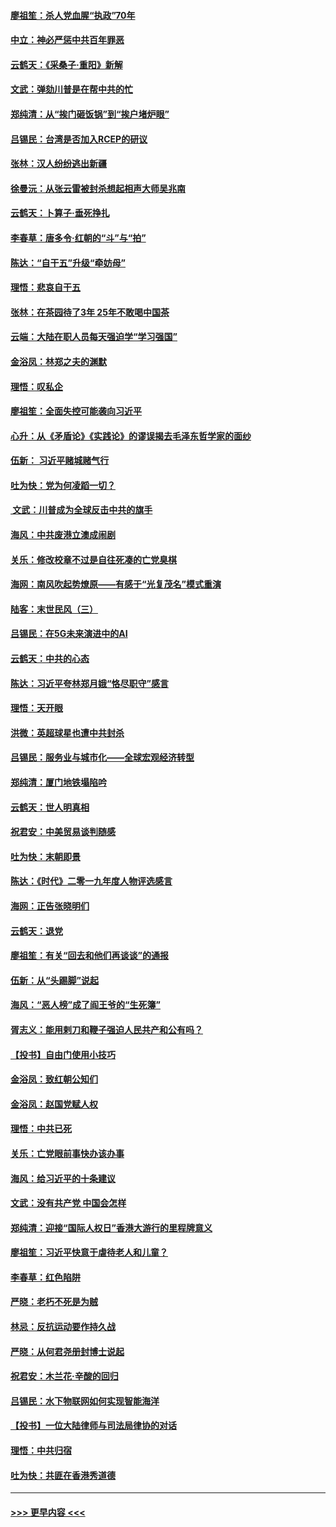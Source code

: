 #### [廖祖笙：杀人党血腥“执政”70年](../pages/nsc993/n11745144.md?t=12261411) 
#### [中立：神必严惩中共百年罪恶](../pages/nsc993/n11744970.md?t=12261411) 
#### [云鹤天：《采桑子‧重阳》新解](../pages/nsc993/n11744948.md?t=12261411) 
#### [文武：弹劾川普是在帮中共的忙](../pages/nsc993/n11744758.md?t=12261411) 
#### [郑纯清：从“挨门砸饭锅”到“挨户堵炉眼”](../pages/nsc993/n11744745.md?t=12261411) 
#### [吕锡民：台湾是否加入RCEP的研议](../pages/nsc993/n11744701.md?t=12261411) 
#### [张林：汉人纷纷逃出新疆](../pages/nsc993/n11743530.md?t=12261411) 
#### [徐曼沅：从张云雷被封杀想起相声大师吴兆南](../pages/nsc993/n11741816.md?t=12261411) 
#### [云鹤天：卜算子‧垂死挣扎](../pages/nsc993/n11739956.md?t=12261411) 
#### [李春草：唐多令‧红朝的“斗”与“拍”](../pages/nsc993/n11739830.md?t=12261411) 
#### [陈达：“自干五”升级“牵妨母”](../pages/nsc993/n11739724.md?t=12261411) 
#### [理悟：悲哀自干五](../pages/nsc993/n11739547.md?t=12261411) 
#### [张林：在茶园待了3年 25年不敢喝中国茶](../pages/nsc993/n11739240.md?t=12261411) 
#### [云端：大陆在职人员每天强迫学“学习强国”](../pages/nsc993/n11738735.md?t=12261411) 
#### [金浴凤：林郑之夫的渊默](../pages/nsc993/n11737735.md?t=12261411) 
#### [理悟：叹私企](../pages/nsc993/n11737715.md?t=12261411) 
#### [廖祖笙：全面失控可能袭向习近平](../pages/nsc993/n11737704.md?t=12261411) 
#### [心升：从《矛盾论》《实践论》的谬误揭去毛泽东哲学家的面纱](../pages/nsc993/n11736962.md?t=12261411) 
#### [伍新： 习近平赌城赌气行](../pages/nsc993/n11736929.md?t=12261411) 
#### [吐为快：党为何凌蹈一切？](../pages/nsc993/n11736915.md?t=12261411) 
#### [ 文武：川普成为全球反击中共的旗手](../pages/nsc993/n11736882.md?t=12261411) 
#### [海风：中共废港立澳成闹剧](../pages/nsc993/n11735857.md?t=12261411) 
#### [关乐：修改校章不过是自往死凑的亡党臭棋](../pages/nsc993/n11735097.md?t=12261411) 
#### [海网：南风吹起势燎原——有感于“光复茂名”模式重演](../pages/nsc993/n11732308.md?t=12261411) 
#### [陆客：末世民风（三）](../pages/nsc993/n11732211.md?t=12261411) 
#### [吕锡民：在5G未来演进中的AI](../pages/nsc993/n11730010.md?t=12261411) 
#### [云鹤天：中共的心态](../pages/nsc993/n11729906.md?t=12261411) 
#### [陈达：习近平夸林郑月娥“恪尽职守”感言](../pages/nsc993/n11729881.md?t=12261411) 
#### [理悟：天开眼](../pages/nsc993/n11729699.md?t=12261411) 
#### [洪微：英超球星也遭中共封杀](../pages/nsc993/n11727243.md?t=12261411) 
#### [吕锡民：服务业与城市化——全球宏观经济转型](../pages/nsc993/n11725845.md?t=12261411) 
#### [郑纯清：厦门地铁塌陷吟](../pages/nsc993/n11725813.md?t=12261411) 
#### [云鹤天：世人明真相](../pages/nsc993/n11725621.md?t=12261411) 
#### [祝君安：中美贸易谈判随感](../pages/nsc993/n11725609.md?t=12261411) 
#### [吐为快：末朝即景](../pages/nsc993/n11723365.md?t=12261411) 
#### [陈达：《时代》二零一九年度人物评选感言](../pages/nsc993/n11723337.md?t=12261411) 
#### [海网：正告张晓明们](../pages/nsc993/n11723228.md?t=12261411) 
#### [云鹤天：退党](../pages/nsc993/n11723056.md?t=12261411) 
#### [廖祖笙：有关“回去和他们再谈谈”的通报](../pages/nsc993/n11722442.md?t=12261411) 
#### [伍新：从“头踢脚”说起](../pages/nsc993/n11722429.md?t=12261411) 
#### [海风：“恶人榜”成了阎王爷的“生死簿”](../pages/nsc993/n11722272.md?t=12261411) 
#### [胥志义：能用剌刀和鞭子强迫人民共产和公有吗？](../pages/nsc993/n11720569.md?t=12261411) 
#### [【投书】自由门使用小技巧](../pages/nsc993/n11720180.md?t=12261411) 
#### [金浴凤：致红朝公知们](../pages/nsc993/n11720563.md?t=12261411) 
#### [金浴凤：赵国党赋人权](../pages/nsc993/n11720533.md?t=12261411) 
#### [理悟：中共已死](../pages/nsc993/n11720233.md?t=12261411) 
#### [关乐：亡党眼前事快办该办事](../pages/nsc993/n11719160.md?t=12261411) 
#### [海风：给习近平的十条建议](../pages/nsc993/n11717616.md?t=12261411) 
#### [文武：没有共产党 中国会怎样](../pages/nsc993/n11717584.md?t=12261411) 
#### [郑纯清：迎接“国际人权日”香港大游行的里程牌意义](../pages/nsc993/n11717417.md?t=12261411) 
#### [廖祖笙：习近平快意于虐待老人和儿童？](../pages/nsc993/n11715313.md?t=12261411) 
#### [李春草：红色陷阱](../pages/nsc993/n11715029.md?t=12261411) 
#### [严晓：老朽不死是为贼](../pages/nsc993/n11712910.md?t=12261411) 
#### [林忌：反抗运动要作持久战](../pages/nsc993/n11712623.md?t=12261411) 
#### [严晓：从何君尧册封博士说起](../pages/nsc993/n11712465.md?t=12261411) 
#### [祝君安：木兰花·辛酸的回归](../pages/nsc993/n11712381.md?t=12261411) 
#### [吕锡民：水下物联网如何实现智能海洋](../pages/nsc993/n11711158.md?t=12261411) 
#### [【投书】一位大陆律师与司法局律协的对话](../pages/nsc993/n11709675.md?t=12261411) 
#### [理悟：中共归宿](../pages/nsc993/n11710059.md?t=12261411) 
#### [吐为快：共匪在香港秀道德](../pages/nsc993/n11709979.md?t=12261411) 

----
#### [ >>> 更早内容 <<< ](../indexes/nsc993-earlier.md)
